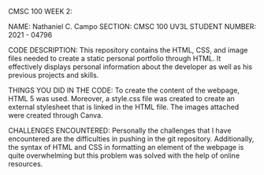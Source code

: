 CMSC 100 WEEK 2: 

NAME: Nathaniel C. Campo
SECTION: CMSC 100 UV3L
STUDENT NUMBER: 2021 - 04796

CODE DESCRIPTION:
    This repository contains the HTML, CSS, and image files needed to create a static personal portfolio through HTML. It effectively displays personal information about the developer as well as his previous projects and skills.

THINGS YOU DID IN THE CODE:
    To create the content of the webpage, HTML 5 was used. Moreover, a style.css file was created to create an external stylesheet that is linked in the HTML file. The images attached were created through Canva.

CHALLENGES ENCOUNTERED:
    Personally the challenges that I have encountered are the difficulties in pushing in the git repository. Additionally, the syntax of HTML and CSS in formatting an element of the webpage is quite overwhelming but this problem was solved with the help of online resources.

